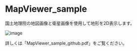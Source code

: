 # MapViewer_sample

国土地理院の地図画像と衛星画像を使用して地形を2D表示します。

![image](https://github.com/nimbus1170/MapViewer_sample/assets/87124105/e1c28b8a-6f80-418a-8548-c292e6119ce6)

詳しくは「MapViewer_sample_github.pdf」をご覧ください。
